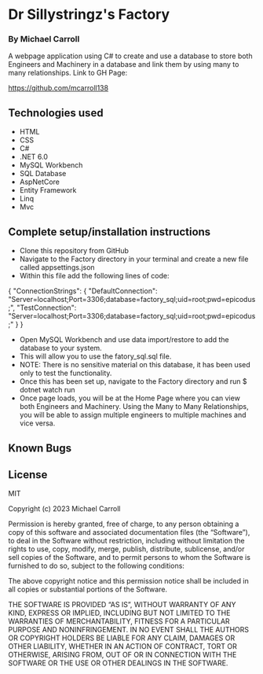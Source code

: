 # **Dr Sillystringz's Factory**

### By Michael Carroll

A webpage application using C# to create and use a database to store both Engineers and Machinery in a database and link them by using many to many relationships.
Link to GH Page:
 
https://github.com/mcarroll138

## Technologies used 
- HTML
- CSS
- C#
- .NET 6.0
- MySQL Workbench
- SQL Database
- AspNetCore
- Entity Framework
- Linq
- Mvc


## Complete setup/installation instructions 
- Clone this repository from GitHub
- Navigate to the Factory directory in your terminal and create a new file called appsettings.json
- Within this file add the following lines of code:

{
  "ConnectionStrings": {
    "DefaultConnection": "Server=localhost;Port=3306;database=factory_sql;uid=root;pwd=epicodus;",
    "TestConnection": "Server=localhost;Port=3306;database=factory_sql;uid=root;pwd=epicodus;"
  }
}
- Open MySQL Workbench and use data import/restore to add the database to your system.
- This will allow you to use the fatory_sql.sql file. 
- NOTE: There is no sensitive material on this database, it has been used only to test the functionality.
- Once this has been set up, navigate to the Factory directory and run $ dotnet watch run
- Once page loads, you will be at the Home Page where you can view both Engineers and Machinery. Using the Many to Many Relationships, you will be able to assign multiple engineers to multiple machines and vice versa. 

## Known Bugs

## License
MIT

Copyright (c) 2023 Michael Carroll

Permission is hereby granted, free of charge, to any person obtaining a copy of this software and associated documentation files (the “Software”), to deal in the Software without restriction, including without limitation the rights to use, copy, modify, merge, publish, distribute, sublicense, and/or sell copies of the Software, and to permit persons to whom the Software is furnished to do so, subject to the following conditions:

The above copyright notice and this permission notice shall be included in all copies or substantial portions of the Software.

THE SOFTWARE IS PROVIDED “AS IS”, WITHOUT WARRANTY OF ANY KIND, EXPRESS OR IMPLIED, INCLUDING BUT NOT LIMITED TO THE WARRANTIES OF MERCHANTABILITY, FITNESS FOR A PARTICULAR PURPOSE AND NONINFRINGEMENT. IN NO EVENT SHALL THE AUTHORS OR COPYRIGHT HOLDERS BE LIABLE FOR ANY CLAIM, DAMAGES OR OTHER LIABILITY, WHETHER IN AN ACTION OF CONTRACT, TORT OR OTHERWISE, ARISING FROM, OUT OF OR IN CONNECTION WITH THE SOFTWARE OR THE USE OR OTHER DEALINGS IN THE SOFTWARE.